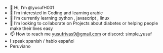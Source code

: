 - 👋 Hi, I’m @yusufH001
- 👀 I’m interested in Coding and learning arabic 
- 🌱 I’m currently learning python , javascript , linux 
- 💞️ I’m looking to collaborate on Projects about diabetes or helping people make their lives easy 
- 📫 How to reach me yusufrivas9@gmail.com or discord: simple_yusuf
- I speak spanish / hablo español
- Peruviano

<!---
yusufH001/yusufH001 is a ✨ special ✨ repository because its `README.md` (this file) appears on your GitHub profile.
You can click the Preview link to take a look at your changes.
--->
